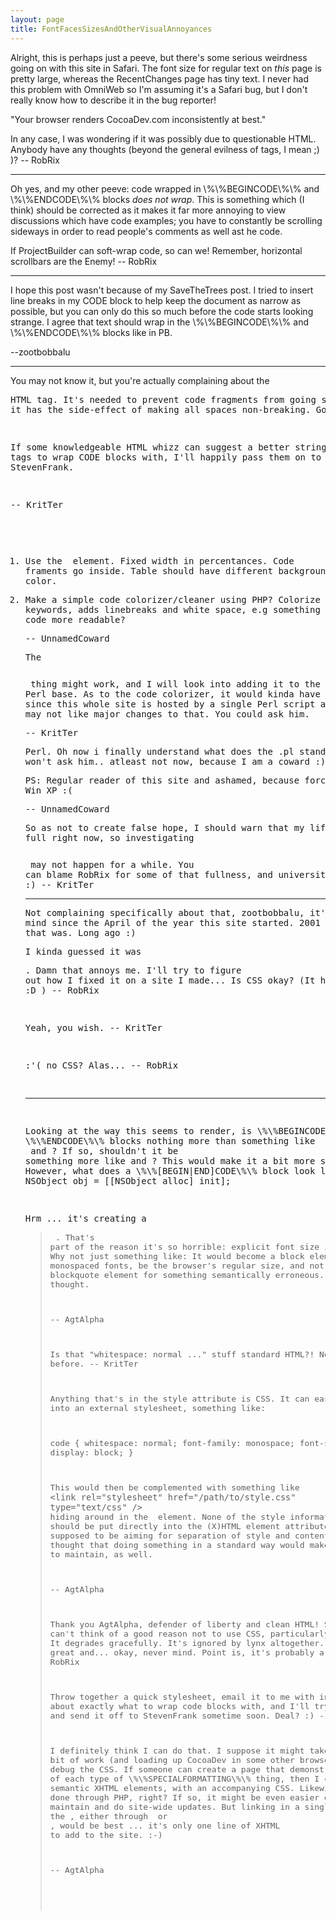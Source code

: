 ```yaml
---
layout: page
title: FontFacesSizesAndOtherVisualAnnoyances
---
```


Alright, this is perhaps just a peeve, but there's some serious weirdness going on with this site in Safari. The font size for regular text on *this* page is pretty large, whereas the RecentChanges page has tiny text. I never had this problem with OmniWeb so I'm assuming it's a Safari bug, but I don't really know how to describe it in the bug reporter!

"Your browser renders CocoaDev.com inconsistently at best."

In any case, I was wondering if it was possibly due to questionable HTML. Anybody have any thoughts (beyond the general evilness of <FONT> tags, I mean ;) )? -- RobRix

----

Oh yes, and my other peeve: code wrapped in \\%\\%BEGINCODE\\%\\% and \\%\\%ENDCODE\\%\\% blocks *does not wrap*. This is something which (I think) should be corrected as it makes it far more annoying to view discussions which have code examples; you have to constantly be scrolling sideways in order to read people's comments as well ast he code.

If ProjectBuilder can soft-wrap code, so can we! Remember, horizontal scrollbars are the Enemy! -- RobRix

----

I hope this post wasn't because of my SaveTheTrees post. I tried to insert line breaks in my CODE block to help keep the document as narrow as possible, but you can only do this so much before the code starts looking strange. I agree that text should wrap in the \\%\\%BEGINCODE\\%\\% and \\%\\%ENDCODE\\%\\% blocks like in PB. 

--zootbobbalu

----

You may not know it, but you're actually complaining about the <pre> HTML tag. It's needed to prevent code fragments from going spazzo, but it has the side-effect of making all spaces non-breaking. Go figure.

If some knowledgeable HTML whizz can suggest a better string of HTML tags to wrap CODE blocks with, I'll happily pass them on to StevenFrank.

-- KritTer

1. Use the <table> element. Fixed width in percentances. Code framents go inside. Table should have different background color.

2. Make a simple code colorizer/cleaner using PHP? Colorize keywords, adds linebreaks and white space, e.g something that makes the code more readable?

-- UnnamedCoward

The <table> thing might work, and I will look into adding it to the Perl base. As to the code colorizer, it would kinda have to be in Perl since this whole site is hosted by a single Perl script and StevenFrank may not like major changes to that. You could ask him.

-- KritTer

Perl. Oh now i finally understand what does the .pl stand for. I won't ask him.. atleast not now, because I am a coward :)

PS: Regular reader of this site and ashamed, because forced to use Win XP :(

-- UnnamedCoward

So as not to create false hope, I should warn that my life is rather full right now, so investigating <table> may not happen for a while. You can blame RobRix for some of that fullness, and university for the rest :) -- KritTer

----

Not complaining specifically about that, zootbobbalu, it's been on my mind since the April of the year this site started. 2001 or whenever that was. Long ago :)

I kinda guessed it was <pre>. Damn that annoys me. I'll try to figure out how I fixed it on a site I made... Is CSS okay? (It had better be! :D ) -- RobRix

Yeah, you wish. -- KritTer

:'( no CSS? Alas... -- RobRix

----

Looking at the way this seems to render, is \\%\\%BEGINCODE\\%\\% and \\%\\%ENDCODE\\%\\% blocks nothing more than something like <span style="whitespace: pre;"> and </span>?  If so, shouldn't it be something more like      and ?  This would make it a bit more semantic.  However, what does a \\%\\%[BEGIN|END]CODE\\%\\% block look like anyway?:     NSObject obj = [[NSObject alloc] init];

Hrm ... it's creating a <blockquote><pre>    <font size="3">.  That's part of the reason it's so horrible: explicit font size in a code-block.  Why not just something like:       It would become a block element, have monospaced fonts, be the browser's regular size, and not use a blockquote element for something semantically erroneous.  Just a thought.

-- AgtAlpha

Is that "whitespace: normal ..." stuff standard HTML?! Never seen it before. -- KritTer

Anything that's in the style attribute is CSS.  It can easy be pulled into an external stylesheet, something like:
    
code {
  whitespace: normal;
  font-family: monospace;
  font-size: normal;
  display: block;
}

This would then be complemented with something like `<link rel="stylesheet" href="/path/to/style.css" type="text/css" />` hiding around in the <head> element.  None of the style information should be put directly into the (X)HTML element attributes.  Aren't we supposed to be aiming for separation of style and content?  It's just my thought that doing something in a standard way would make it far easier to maintain, as well.

-- AgtAlpha

Thank you AgtAlpha, defender of liberty and clean HTML! Seriously, I can't think of a good reason not to use CSS, particularly in this site. It degrades gracefully. It's ignored by lynx altogether. It's insanely great and... okay, never mind. Point is, it's probably a good idea. -- RobRix

Throw together a quick stylesheet, email it to me with instructions about exactly what to wrap code blocks with, and I'll try to hook it in and send it off to StevenFrank sometime soon. Deal? :) -- KritTer

I definitely think I can do that.  I suppose it might take a little bit of work (and loading up CocoaDev in some other browsers) to test and debug the CSS.  If someone can create a page that demonstrates an example of each type of \\%\\%SPECIALFORMATTING\\%\\% thing, then I can map them to semantic XHTML elements, with an accompanying CSS.  Likewise, this is all done through PHP, right?  If so, it might be even easier down the road to maintain and do site-wide updates.  But linking in a single stylesheet in the <head>, either through <link rel="stylesheet" /> or <style>@import();</style>, would be best ... it's only one line of XHTML to add to the site. :-)

-- AgtAlpha

